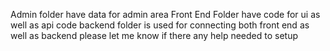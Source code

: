 Admin folder have data for admin area
Front End Folder have code for ui as well as api code
backend folder is used for connecting both front end as well as backend please let me know if there any help needed to setup
